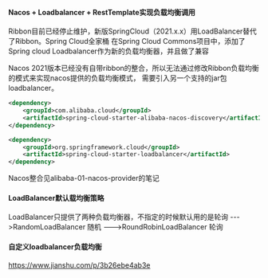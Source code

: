 #### Nacos + Loadbalancer + RestTemplate实现负载均衡调用
Ribbon目前已经停止维护，新版SpringCloud（2021.x.x）用LoadBalancer替代了Ribbon。Spring Cloud全家桶
在Spring Cloud Commons项目中，添加了Spring cloud Loadbalancer作为新的负载均衡器，并且做了兼容

Nacos 2021版本已经没有自带ribbon的整合，所以无法通过修改Ribbon负载均衡的模式来实现nacos提供的负载均衡模式，
需要引入另一个支持的jar包loadbalancer。

```xml
<dependency>
    <groupId>com.alibaba.cloud</groupId>
    <artifactId>spring-cloud-starter-alibaba-nacos-discovery</artifactId>
</dependency>

<dependency>
    <groupId>org.springframework.cloud</groupId>
    <artifactId>spring-cloud-starter-loadbalancer</artifactId>
</dependency>
```
Nacos整合见alibaba-01-nacos-provider的笔记

####  LoadBalancer默认载均衡策略
LoadBalancer只提供了两种负载均衡器，不指定的时候默认用的是轮询
--->RandomLoadBalancer 随机
--->RoundRobinLoadBalancer 轮询


####  自定义loadbalancer负载均衡
https://www.jianshu.com/p/3b26ebe4ab3e
